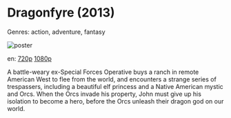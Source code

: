# Dragonfyre (2013)

Genres: action, adventure, fantasy

![poster](http://image.tmdb.org/t/p/w500/2vjcZ9Dib10BXkg8dR9eEkumk2b.jpg)

en:
  [720p](magnet:?xt=urn:btih:0E4CCFC735028008FA6028FDC363FFF896A6B2BA&tr=udp://glotorrents.pw:6969/announce&tr=udp://tracker.opentrackr.org:1337/announce&tr=udp://torrent.gresille.org:80/announce&tr=udp://tracker.openbittorrent.com:80&tr=udp://tracker.coppersurfer.tk:6969&tr=udp://tracker.leechers-paradise.org:6969&tr=udp://p4p.arenabg.ch:1337&tr=udp://tracker.internetwarriors.net:1337)
  [1080p](magnet:?xt=urn:btih:64e6ed42d1cf0c340fed085147d014d3ec0be8cf&dn=Orc+Wars+%282013%29+1080p+BrRip+x264+-+YIFY&tr=udp%3A%2F%2Ftracker.openbittorrent.com%3A80%2Fannounce&tr=udp%3A%2F%2Fglotorrents.pw%3A6969%2Fannounce&tr=udp%3A%2F%2Ftracker.openbittorrent.com%3A80%2Fannounce&tr=udp%3A%2F%2Ftracker.opentrackr.org%3A1337%2Fannounce&tr=udp%3A%2F%2Fzer0day.to%3A1337%2Fannounce&tr=udp%3A%2F%2Ftracker.coppersurfer.tk%3A6969%2Fannounce)
  


A battle-weary ex-Special Forces Operative buys a ranch in remote American West to flee from the world, and encounters a strange series of trespassers, including a beautiful elf princess and a Native American mystic and Orcs. When the Orcs invade his property, John must give up his isolation to become a hero, before the Orcs unleash their dragon god on our world.